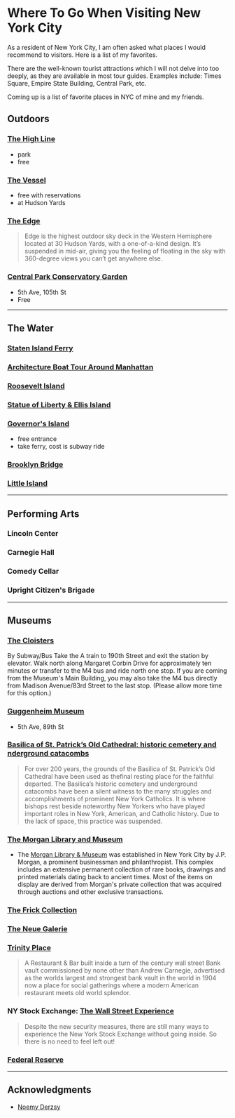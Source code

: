 


# Where To Go When Visiting New York City
As a resident of New York City, I am often asked what places I would recommend to visitors. Here is a list of my favorites.

There are the well-known tourist attractions which I will not delve into too deeply, as they are available in most tour guides. Examples include: Times Square, Empire State Building, Central Park, etc. 

Coming up is a list of favorite places in NYC of mine and my friends.


## Outdoors

### [The High Line](https://www.thehighline.org/)
- park
- free

### [The Vessel](https://www.hudsonyardsnewyork.com/discover/vessel)
- free with reservations
- at Hudson Yards 

### [The Edge](https://www.edgenyc.com/en)
>Edge is the highest outdoor sky deck in the Western Hemisphere located at 30 Hudson Yards, with a one-of-a-kind design. It’s suspended in mid-air, giving you the feeling of floating in the sky with 360-degree views you can’t get anywhere else.

### [Central Park Conservatory Garden](https://www.centralpark.com/things-to-do/attractions/conservatory-garden/)
- 5th Ave, 105th St
- Free

---

## The Water

### [Staten Island Ferry](https://www.siferry.com)

### [Architecture Boat Tour Around Manhattan](https://fareharbor.com/embeds/book/sail-nyc/items/25950/calendar/2019/06/?asn=aia&full-items=yes)

### [Roosevelt Island](http://rioc.ny.gov/339/Transportation)

### [Statue of Liberty & Ellis Island](https://www.statueofliberty.org/ellis-island/)

### [Governor's Island](https://www.govisland.com)
- free entrance
- take ferry, cost is subway ride

### [Brooklyn Bridge](https://www1.nyc.gov/html/dot/html/infrastructure/brooklyn-bridge.shtml)

### [Little Island](https://littleisland.org/) 



---

## Performing Arts

### Lincoln Center

### Carnegie Hall

### Comedy Cellar

### Upright Citizen's Brigade

---

## Museums

### [The Cloisters](https://www.metmuseum.org/visit/plan-your-visit/met-cloisters)
By Subway/Bus
Take the A train to 190th Street and exit the station by elevator. Walk north along Margaret Corbin Drive for approximately ten minutes or transfer to the M4 bus and ride north one stop. If you are coming from the Museum's Main Building, you may also take the M4 bus directly from Madison Avenue/83rd Street to the last stop. (Please allow more time for this option.)

### [Guggenheim Museum](https://www.guggenheim.org/)
- 5th Ave, 89th St

### [Basilica of St. Patrick’s Old Cathedral: historic cemetery and nderground catacombs](https://oldcathedral.org/cemetery)

>For over 200 years, the grounds of the Basilica of St. Patrick’s Old Cathedral have been used as thefinal resting place for the faithful departed. The Basilica’s historic cemetery and underground catacombs have been a silent witness to the many struggles and accomplishments of prominent New York Catholics. It is where bishops rest beside noteworthy New Yorkers who have played important roles in New York, American, and Catholic history. Due to the lack of space, this practice was suspended. 


### [The Morgan Library and Museum](https://www.themorgan.org)
- The [Morgan Library & Museum](https://www.newyorkjourney.com/attractions-the-morgan-library-museum.htm) was established in New York City by J.P. Morgan, a prominent businessman and philanthropist. This complex includes an extensive permanent collection of rare books, drawings and printed materials dating back to ancient times. Most of the items on display are derived from Morgan's private collection that was acquired through auctions and other exclusive transactions.

### [The Frick Collection](https://www.newyorkjourney.com/attractions-the-morgan-library-museum.htm)

### [The Neue Galerie](https://www.neuegalerie.org)



### [Trinity Place](https://www.trinityplacenyc.com)
>A Restaurant & Bar built inside a turn of the century wall street Bank vault commissioned by none other than Andrew Carnegie, advertised as the worlds largest and strongest bank vault in the world in 1904 now a place for social gatherings where a modern American restaurant meets old world splendor.


### NY Stock Exchange: [The Wall Street Experience](https://www.thewallstreetexperience.com/blog/experience-the-nyse/#0)
>Despite the new security measures, there are still many ways to experience the New York Stock Exchange without going inside. So there is no need to feel left out!

### [Federal Reserve](https://www.newyorkfed.org/aboutthefed/visiting)

---

## Acknowledgments
- [Noemy Derzsy](https://twitter.com/NoemiDerzsy)

